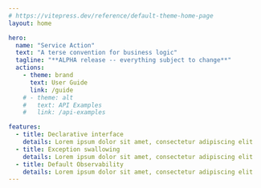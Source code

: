 ```yaml
---
# https://vitepress.dev/reference/default-theme-home-page
layout: home

hero:
  name: "Service Action"
  text: "A terse convention for business logic"
  tagline: "**ALPHA release -- everything subject to change**"
  actions:
    - theme: brand
      text: User Guide
      link: /guide
    # - theme: alt
    #   text: API Examples
    #   link: /api-examples

features:
  - title: Declarative interface
    details: Lorem ipsum dolor sit amet, consectetur adipiscing elit
  - title: Exception swallowing
    details: Lorem ipsum dolor sit amet, consectetur adipiscing elit
  - title: Default Observability
    details: Lorem ipsum dolor sit amet, consectetur adipiscing elit
---
```



